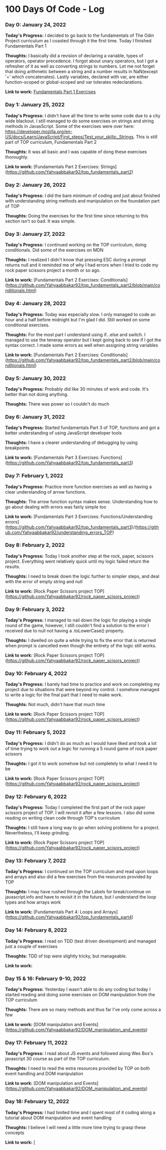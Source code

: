 # 100 Days Of Code - Log

### Day 0: January 24, 2022

**Today's Progress:** I decided to go back to the fundamentals of The Odin Project curriculum as I coasted through it the first time. Today I finished Fundamentals Part 1

**Thoughts:** I basically did a revision of declaring a variable, types of operators, operator precedence. I forgot about unary operators, but I got a refresher of it as well as converting strings to numbers. Let me not forget that doing arithmetic between a string and a number results in NaN(except '+' which concatenates). Lastly variables, declared with var, are either function-scoped or global-scoped and var tolerates redeclarations.

**Link to work:** [Fundamentals Part 1 Exercises](https://github.com/Yahyaabbakar92/top_fundamentals_part1)

### Day 1: January 25, 2022

**Today's Progress:** I didn't have all the time to write some code due to a city wide blackout. I still managed to do some exercises on strings and string methods in JavasScript. Some of the exercises were over here: https://developer.mozilla.org/en-US/docs/Learn/JavaScript/First_steps/Test_your_skills:_Strings. This is still part of TOP curriculum, Fundamentals Part 2

**Thoughts:** It was all basic and I was capable of dong these exercises thoroughly.

**Link to work:** [Fundamentals Part 2 Exercises: Strings] (https://github.com/Yahyaabbakar92/top_fundamentals_part2)

### Day 2: January 26, 2022

**Today's Progress:** I did the bare minimum of coding and just about finished with understanding string methods and manipulation on the foundation part of TOP

**Thoughts:** Doing the exercises for the first time since returning to this section isn't so bad. It was simple.

### Day 3: January 27, 2022

**Today's Progress:** I continued working on the TOP curriculum, doing conditionals. Did some of the exercises on MDN

**Thoughts:** I realized I didn't know that pressing ESC during a prompt returns null and it reminded me of why I had errors when I tried to code my rock paper scissors project a month or so ago.

**Link to work:** [Fundamentals Part 2 Exercises: Conditionals] (https://github.com/Yahyaabbakar92/top_fundamentals_part2/blob/main/conditionals.html)

### Day 4: January 28, 2022

**Today's Progress:** Today was especially slow. I only managed to code an hour and a half before midnight but I'm glad I did. Still worked on some conditional exercises.

**Thoughts:** For the most part I understand using if...else and switch. I managed to use the teneray operator but I kept going back to see if I got the syntax correct. I made some errors as well when assigning string variables

**Link to work:** [Fundamentals Part 2 Exercises: Conditionals] (https://github.com/Yahyaabbakar92/top_fundamentals_part2/blob/main/conditionals.html)

### Day 5: January 30, 2022

**Today's Progress:** Probably did like 30 minutes of work and code. It's better than not doing anything.

**Thoughts:** There was power so I couldn't do much

### Day 6: January 31, 2022

**Today's Progress:** Started fundamentals Part 3 of TOP, functions and got a better understanding of using JavaScript developer tools

**Thoughts:** I have a clearer understanding of debugging by using breakpoints

**Link to work:** [Fundamentals Part 3 Exercises: Functions] (https://github.com/Yahyaabbakar92/top_fundamentals_part3)

### Day 7: February 1, 2022

**Today's Progress:** Practice more function exercises as well as having a clear understanding of arrow functions.

**Thoughts:** The arrow function syntax makes sense. Understanding how to go about dealing with errors was fairly simple too

**Link to work:** [Fundamentals Part 3 Exercises: Functions/Understanding errors] (https://github.com/Yahyaabbakar92/top_fundamentals_part3)/(https://github.com/Yahyaabbakar92/understanding_errors_TOP)

### Day 8: February 2, 2022

**Today's Progress:** Today I took another step at the rock, paper, scissors project. Everything went relatively quick until my logic failed return the results.

**Thoughts:** I need to break down the logic further to simpler steps, and deal with the error of empty string and null

**Link to work:** [Rock Paper Scissors project TOP] (https://github.com/Yahyaabbakar92/rock_paper_scisors_project)

### Day 9: February 3, 2022

**Today's Progress:** I managed to nail down the logic for playing a single round of the game, however, I still couldn't find a solution to the error I received due to null not having a .toLowerCase() property.

**Thoughts:** I dwelled on quite a while trying to fix the error that is returned when prompt is cancelled even though the entirety of the logic still works.

**Link to work:** [Rock Paper Scissors project TOP] (https://github.com/Yahyaabbakar92/rock_paper_scisors_project)

### Day 10: February 4, 2022

**Today's Progress:** I barely had time to practice and work on completing my project due to situations that were beyond my control. I somehow managed to write a logic for the final part that I need to make work.

**Thoughts:** Not much, didn't have that much time

**Link to work:** [Rock Paper Scissors project TOP] (https://github.com/Yahyaabbakar92/rock_paper_scisors_project)

### Day 11: February 5, 2022

**Today's Progress:** I didn't do as much as I would have liked and took a lot of time trying to work out a logic for running a 5 round game of rock paper scissors

**Thoughts:** I got it to work somehow but not completely to what I need it to be

**Link to work:** [Rock Paper Scissors project TOP] (https://github.com/Yahyaabbakar92/rock_paper_scisors_project)

### Day 12: February 6, 2022

**Today's Progress:** Today I completed the first part of the rock paper scissors project of TOP. I will revisit it after a few lessons. I also did some reading on writing clean code through TOP's curriculum

**Thoughts:** I still have a long way to go when solving problems for a project. Nevertheless, I'll keep grinding.

**Link to work:** [Rock Paper Scissors project TOP] (https://github.com/Yahyaabbakar92/rock_paper_scisors_project)

### Day 13: February 7, 2022

**Today's Progress:** I continued on the TOP curriculum and read upon loops and arrays and also did a few exercises from the resources provided by TOP

**Thoughts:** I may have rushed through the Labels for break/continue on javascript.info and have to revisit it in the future, but I understand the loop types and how arrays work

**Link to work:** [Fundamentals Part 4: Loops and Arrays] (https://github.com/Yahyaabbakar92/top_fundamentals_part4)

### Day 14: February 8, 2022

**Today's Progress:** I read on TDD (test driven development) and managed just a couple of exercises

**Thoughts:** TDD of top were slightly tricky, but manageable.

**Link to work:**

### Day 15 & 16: February 9-10, 2022

**Today's Progress:** Yesterday I wasn't able to do any coding but today I started reading and doing some exercises on DOM manipulation from the TOP curriculum

**Thoughts:** There are so many methods and thus far I've only come across a few

**Link to work:** [DOM manipulation and Events] (https://github.com/Yahyaabbakar92/DOM_manipulation_and_events)

### Day 17: February 11, 2022

**Today's Progress:** I read about JS events and followed along Wes Bos's javascript 30 course as part of the TOP curriculum.

**Thoughts:** I need to read the extra resources provided by TOP on both event handling and DOM manipulation

**Link to work:** [DOM manipulation and Events] (https://github.com/Yahyaabbakar92/DOM_manipulation_and_events)

### Day 18: February 12, 2022

**Today's Progress:** I had limited time and I spent most of it coding along a tutorial about DOM manipulation and event handling

**Thoughts:** I believe I will need a little more time trying to grasp these concepts

**Link to work:** [
